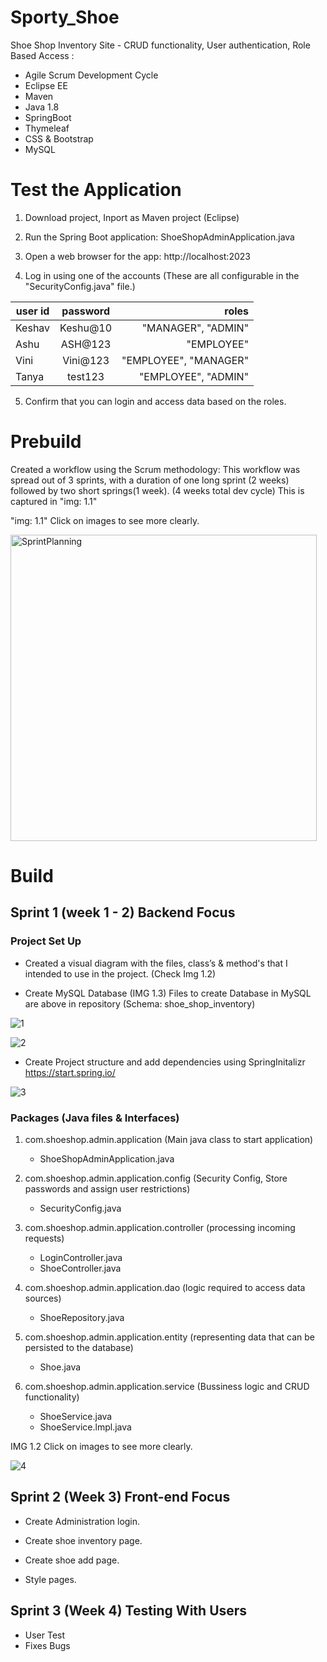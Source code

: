 
# Sporty_Shoe
 Shoe Shop Inventory Site - CRUD functionality, User authentication, Role Based Access :
- Agile Scrum Development Cycle
- Eclipse EE
-	Maven
-	Java 1.8
- SpringBoot
-	Thymeleaf
-	CSS & Bootstrap
-	MySQL



# Test the Application
1. Download project, Inport as Maven project (Eclipse)

2. Run the Spring Boot application: ShoeShopAdminApplication.java

3. Open a web browser for the app: http://localhost:2023

4. Log in using one of the accounts (These are all configurable in the "SecurityConfig.java" file.)


| user id       | password      |   roles               |
| ------------- |:-------------:| ---------------------:|
| Keshav        | Keshu@10      | "MANAGER", "ADMIN"    |
| Ashu          | ASH@123       | "EMPLOYEE"            |
| Vini          | Vini@123      | "EMPLOYEE", "MANAGER" |
| Tanya         | test123       | "EMPLOYEE", "ADMIN"   |

5. Confirm that you can login and access data based on the roles.


# Prebuild  
Created a workflow using the Scrum methodology: This workflow was spread out of 3 sprints, with a duration of one long sprint (2 weeks) followed by two short springs(1 week). (4 weeks total dev cycle)
This is captured in "img: 1.1"

"img: 1.1" Click on images to see more clearly. 

<img width="490" alt="SprintPlanning" src="https://github.com/Keshav-LB/Sporty_Shoe/assets/65038133/f2f1878f-f9b6-4893-8414-9f62dc2fc4e0">


# Build
## Sprint 1 (week 1 - 2) Backend Focus
### Project Set Up 
 - Created a visual diagram with the files, class’s & method's that I intended to use in the project. (Check Img 1.2)

 - Create MySQL Database (IMG 1.3) Files to create Database in MySQL are above in repository (Schema: shoe_shop_inventory)

   
![1](https://github.com/Keshav-LB/Sporty_Shoe/assets/65038133/9a0b462b-090f-45c0-a193-83ca35768dd2)

![2](https://github.com/Keshav-LB/Sporty_Shoe/assets/65038133/50ce0d18-e375-4e07-af0c-95b5a2020603)

- Create Project structure and add dependencies using SpringInitalizr https://start.spring.io/

![3](https://github.com/Keshav-LB/Sporty_Shoe/assets/65038133/eb8f2c0d-c8f9-4bb5-b455-245349f87333)

### Packages (Java files & Interfaces) ###

1.  com.shoeshop.admin.application (Main java class to start application)
       -  ShoeShopAdminApplication.java
        
2.	com.shoeshop.admin.application.config (Security Config, Store passwords and assign user restrictions) 
       -	SecurityConfig.java
3.	com.shoeshop.admin.application.controller (processing incoming requests) 
       -	LoginController.java
       -  ShoeController.java

4.	com.shoeshop.admin.application.dao (logic required to access data sources)
       -	ShoeRepository.java 
       
5.	com.shoeshop.admin.application.entity (representing data that can be persisted to the database)
       -	Shoe.java 
       
6.	com.shoeshop.admin.application.service  (Bussiness logic and CRUD functionality) 
       -	ShoeService.java 
       -  ShoeService.lmpl.java

         




IMG 1.2 Click on images to see more clearly. 


![4](https://github.com/Keshav-LB/Sporty_Shoe/assets/65038133/f73c955a-9c23-4fb3-808d-e1a4a5c05a77)


## Sprint 2 (Week 3) Front-end Focus


      
-	Create Administration login.

- Create shoe inventory page.
 
-	Create shoe add page.

- Style pages.
  



## Sprint 3 (Week 4) Testing With Users

- User Test
- Fixes Bugs


